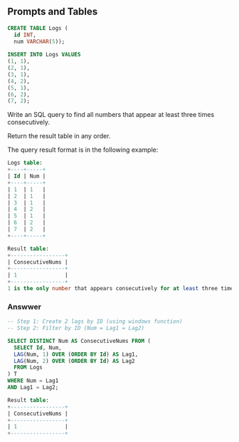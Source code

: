 ## Prompts and Tables

```sql
CREATE TABLE Logs (
  id INT,
  num VARCHAR(5));
  
INSERT INTO Logs VALUES
(1, 1),
(2, 1),
(3, 1),
(4, 2),
(5, 1),
(6, 2),
(7, 2);
```

Write an SQL query to find all numbers that appear at least three times consecutively.

Return the result table in any order.

The query result format is in the following example:

```sql
Logs table:
+----+-----+
| Id | Num |
+----+-----+
| 1  | 1   |
| 2  | 1   |
| 3  | 1   |
| 4  | 2   |
| 5  | 1   |
| 6  | 2   |
| 7  | 2   |
+----+-----+

Result table:
+-----------------+
| ConsecutiveNums |
+-----------------+
| 1               |
+-----------------+
1 is the only number that appears consecutively for at least three times.
```

### Answwer

```sql
-- Step 1: Create 2 lags by ID (using windows function)
-- Step 2: Filter by ID (Num = Lag1 = Lag2)

SELECT DISTINCT Num AS ConsecutiveNums FROM (
  SELECT Id, Num,
  LAG(Num, 1) OVER (ORDER BY Id) AS Lag1,
  LAG(Num, 2) OVER (ORDER BY Id) AS Lag2
  FROM Logs
) T
WHERE Num = Lag1
AND Lag1 = Lag2;
```

```sql
Result table:
+-----------------+
| ConsecutiveNums |
+-----------------+
| 1               |
+-----------------+
```

